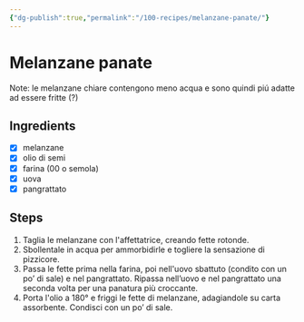 ```yaml
---
{"dg-publish":true,"permalink":"/100-recipes/melanzane-panate/"}
---
```


# Melanzane panate
Note: le melanzane chiare contengono meno acqua e sono quindi piú adatte ad essere fritte (?)
## Ingredients
- [x] melanzane
- [x] olio di semi
- [x] farina (00 o semola)
- [x] uova
- [x] pangrattato
## Steps
1. Taglia le melanzane con l'affettatrice, creando fette rotonde.
2. Sbollentale in acqua per ammorbidirle e togliere la sensazione di pizzicore.
4. Passa le fette prima nella farina, poi nell'uovo sbattuto (condito con un po’ di sale) e nel pangrattato. Ripassa nell’uovo e nel pangrattato una seconda volta per una panatura più croccante. 
3. Porta l'olio a 180° e friggi le fette di melanzane, adagiandole su carta assorbente. Condisci con un po’ di sale.